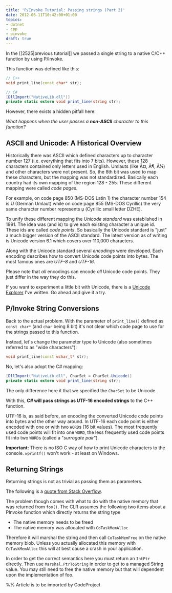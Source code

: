 ```yaml
---
title: 'P/Invoke Tutorial: Passing strings (Part 2)'
date: 2012-06-11T10:42:00+01:00
topics:
- dotnet
- cpp
- pinvoke
draft: true
---
```


In the [[2525|previous tutorial]] we passed a single string to a native C/C++ function by using P/Invoke.

This function was defined like this:

```c++
// C++
void print_line(const char* str);
```

```c#
// C#
[DllImport("NativeLib.dll")]
private static extern void print_line(string str);
```

However, there exists a hidden pitfall here:

*What happens when the user passes a **non-ASCII** character to this function?*

<!--more-->

## ASCII and Unicode: A Historical Overview

Historically there was ASCII which defined characters up to character number 127 (i.e. everything that fits into 7 bits). However, these 128 characters contained only letters used in English. Umlauts (like Ã¤, Ã¶, Ã¼) and other characters were not present. So, the 8th bit was used to map these characters, but the mapping was not standardized. Basically each country had its own mapping of the region 128 - 255. These different mapping were called *code pages*.

For example, on code page 850 (MS-DOS Latin 1) the character number 154 is &#x00DC; (German Umlaut) while on code page 855 (MS-DOS Cyrillic) the very same character number represents &#x045F; (Cyrillic small letter DZHE).

To unify these different mapping the *Unicode standard* was established in 1991. The idea was (and is) to give each existing character a unique id. These ids are called *code points*. So basically the Unicode standard is "just" a much bigger version of the ASCII standard. The latest version as of writing is Unicode version 6.1 which covers over 110,000 characters.

Along with the Unicode standard several *encodings* were developed. Each encoding describes how to convert Unicode code points into bytes. The most famous ones are *UTF-8* and *UTF-16*.

Please note that *all* encodings can encode *all* Unicode code points. They just differ in the way they do this.

If you want to experiment a little bit with Unicode, there is a [Unicode Explorer](http://unicode.mayastudios.com) I've written. Go ahead and give it a try.

## P/Invoke String Conversions

Back to the actual problem. With the parameter of `print_line()` defined as `const char*` (and `char` being 8 bit) it's not clear which code page to use for the strings passed to this function.

Instead, let's change the parameter type to Unicode (also sometimes referred to as "wide characters"):

```c++
void print_line(const wchar_t* str);
```

No, let's also adopt the C# mapping:

```c#
[DllImport("NativeLib.dll", CharSet = CharSet.Unicode)]
private static extern void print_line(string str);
```

The only difference here it that we specified the `CharSet` to be Unicode.

With this, **C# will pass strings as UTF-16 encoded strings** to the C++ function.

UTF-16 is, as said before, an encoding the converted Unicode code points into bytes and the other way around. In UTF-16 each code point is either encoded with one or with two `WORD`s (16 bit values). The most frequently used code points will fit into one `WORD`, the less frequently used code points fit into two `WORD`s (called a "*surrogate pair*").

**Important:** There is no ISO C way of how to print Unicode characters to the console. `wprintf()` won't work - at least on Windows.

## Returning Strings

Returning strings is not as trivial as passing them as parameters.

The following is a [quote from Stack Overflow](http://stackoverflow.com/a/370519/614177).

The problem though comes with what to do with the native memory that was returned from `foo()`. The CLR assumes the following two items about a PInvoke function which directly returns the string type

* The native memory needs to be freed
* The native memory was allocated with `CoTaskMemAlloc`

Therefore it will marshal the string and then call `CoTaskMemFree` on the native memory blob. Unless you actually allocated this memory with `CoTaskMemAlloc` this will at best cause a crash in your application.

In order to get the correct semantics here you must return an `IntPtr` directly. Then use `Marshal.PtrToString` in order to get to a managed String value. You may still need to free the native memory but that will dependent upon the implementation of foo.


%% Article is to be imported by CodeProject
<a href="http://www.codeproject.com/script/Articles/BlogFeedList.aspx?amid=274673" rel="tag" style="display:none">CodeProject</a>
